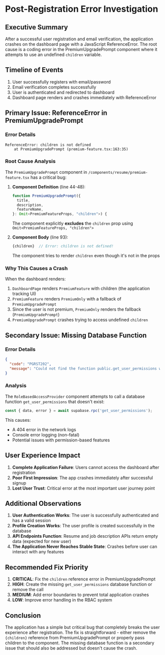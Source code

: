 # Post-Registration Error Investigation

## Executive Summary

After a successful user registration and email verification, the application crashes on the dashboard page with a JavaScript ReferenceError. The root cause is a coding error in the PremiumUpgradePrompt component where it attempts to use an undefined `children` variable.

## Timeline of Events

1. User successfully registers with email/password
2. Email verification completes successfully  
3. User is authenticated and redirected to dashboard
4. Dashboard page renders and crashes immediately with ReferenceError

## Primary Issue: ReferenceError in PremiumUpgradePrompt

### Error Details
```
ReferenceError: children is not defined
    at PremiumUpgradePrompt (premium-feature.tsx:163:35)
```

### Root Cause Analysis

The `PremiumUpgradePrompt` component in `/components/resume/premium-feature.tsx` has a critical bug:

1. **Component Definition** (line 44-48):
   ```typescript
   function PremiumUpgradePrompt({
     title,
     description,
     featureName,
   }: Omit<PremiumFeatureProps, "children">) {
   ```
   The component explicitly **excludes** the `children` prop using `Omit<PremiumFeatureProps, "children">`

2. **Component Body** (line 93):
   ```typescript
   {children}  // Error: children is not defined!
   ```
   The component tries to render `children` even though it's not in the props

### Why This Causes a Crash

When the dashboard renders:
1. `DashboardPage` renders `PremiumFeature` with children (the application tracking UI)
2. `PremiumFeature` renders `PremiumOnly` with a fallback of `PremiumUpgradePrompt`
3. Since the user is not premium, `PremiumOnly` renders the fallback (`PremiumUpgradePrompt`)
4. `PremiumUpgradePrompt` crashes trying to access undefined `children`

## Secondary Issue: Missing Database Function

### Error Details
```json
{
  "code": "PGRST202",
  "message": "Could not find the function public.get_user_permissions without parameters in the schema cache"
}
```

### Analysis

The `RoleBasedAccessProvider` component attempts to call a database function `get_user_permissions` that doesn't exist:

```typescript
const { data, error } = await supabase.rpc('get_user_permissions');
```

This causes:
- A 404 error in the network logs
- Console error logging (non-fatal)
- Potential issues with permission-based features

## User Experience Impact

1. **Complete Application Failure**: Users cannot access the dashboard after registration
2. **Poor First Impression**: The app crashes immediately after successful signup
3. **Lost User Trust**: Critical error at the most important user journey point

## Additional Observations

1. **User Authentication Works**: The user is successfully authenticated and has a valid session
2. **Profile Creation Works**: The user profile is created successfully in the database
3. **API Endpoints Function**: Resume and job description APIs return empty data (expected for new user)
4. **The Application Never Reaches Stable State**: Crashes before user can interact with any features

## Recommended Fix Priority

1. **CRITICAL**: Fix the `children` reference error in PremiumUpgradePrompt
2. **HIGH**: Create the missing `get_user_permissions` database function or remove the call
3. **MEDIUM**: Add error boundaries to prevent total application crashes
4. **LOW**: Improve error handling in the RBAC system

## Conclusion

The application has a simple but critical bug that completely breaks the user experience after registration. The fix is straightforward - either remove the `{children}` reference from PremiumUpgradePrompt or properly pass children to the component. The missing database function is a secondary issue that should also be addressed but doesn't cause the crash.